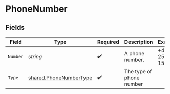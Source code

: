 # PhoneNumber


## Fields

| Field                                                                   | Type                                                                    | Required                                                                | Description                                                             | Example                                                                 |
| ----------------------------------------------------------------------- | ----------------------------------------------------------------------- | ----------------------------------------------------------------------- | ----------------------------------------------------------------------- | ----------------------------------------------------------------------- |
| `Number`                                                                | *string*                                                                | :heavy_check_mark:                                                      | A phone number.                                                         | +44 25691 154789                                                        |
| `Type`                                                                  | [shared.PhoneNumberType](../../../pkg/models/shared/phonenumbertype.md) | :heavy_check_mark:                                                      | The type of phone number                                                |                                                                         |